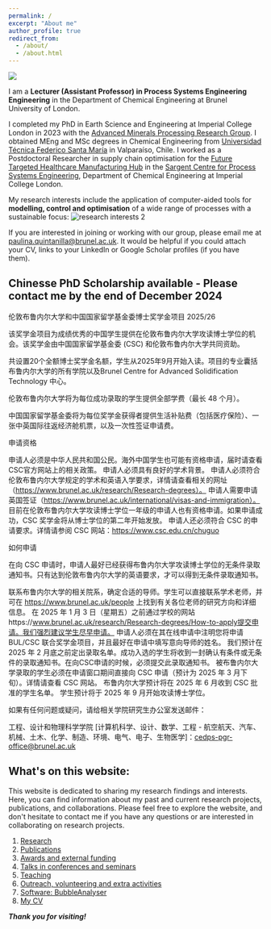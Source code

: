 ```yaml
---
permalink: /
excerpt: "About me"
author_profile: true
redirect_from: 
  - /about/
  - /about.html
---
```

![](/_pages/1.png)

I am a **Lecturer (Assistant Professor) in Process Systems Engineering Engineering** in the Department of Chemical Engineering at Brunel University of London.

I completed my PhD in Earth Science and Engineering at Imperial College London in 2023 with the [Advanced Minerals Processing Research Group](https://www.imperial.ac.uk/earth-science/research/research-groups/amprg/). I obtained MEng and MSc degrees in Chemical Engineering from [Universidad Técnica Federico Santa María](https://www.usm.cl) in Valparaíso, Chile. I worked as a Postdoctoral Researcher in supply chain optimisation for the [Future Targeted Healthcare Manufacturing Hub](https://www.ucl.ac.uk/biochemical-engineering/research/research-and-training-centres/future-targeted-healthcare-manufacturing-hub) in the [Sargent Centre for Process Systems Engineering](https://www.imperial.ac.uk/process-systems-engineering/), Department of Chemical Engineering at Imperial College London.

My research interests include the application of computer-aided tools for **modelling, control and optimisation** of a wide range of processes with a sustainable focus:
![research interests 2](https://github.com/user-attachments/assets/d4cfb9e5-fd5c-4b3a-80f0-c80500ac7cfb)

If you are interested in joining or working with our group, please email me at paulina.quintanilla@brunel.ac.uk. It would be helpful if you could attach your CV, links to your LinkedIn or Google Scholar profiles (if you have them).

## Chinesse PhD Scholarship available - Please contact me by the end of December 2024

伦敦布鲁内尔大学和中国国家留学基金委博士奖学金项目 2025/26

该奖学金项目为成绩优秀的中国学生提供在伦敦布鲁内尔大学攻读博士学位的机会。该奖学金由中国国家留学基金委 (CSC) 和伦敦布鲁内尔大学共同资助。

共设置20个全额博士奖学金名额，学生从2025年9月开始入读。项目的专业囊括布鲁内尔大学的所有学院以及Brunel Centre for Advanced Solidification Technology 中心。

伦敦布鲁内尔大学将为每位成功录取的学生提供全部学费（最长 48 个月）。

中国国家留学基金委将为每位奖学金获得者提供生活补贴费（包括医疗保险）、一张中英国际往返经济舱机票，以及一次性签证申请费。

 

申请资格

申请人必须是中华人民共和国公民。海外中国学生也可能有资格申请，届时请查看 CSC官方网站上的相关政策。
申请人必须具有良好的学术背景。
申请人必须符合伦敦布鲁内尔大学规定的学术和英语入学要求，详情请查看相关的网址（https://www.brunel.ac.uk/research/Research-degrees）。
申请人需要申请英国签证（https://www.brunel.ac.uk/international/visas-and-immigration）。
目前在伦敦布鲁内尔大学攻读博士学位一年级的申请人也有资格申请。如果申请成功，CSC 奖学金将从博士学位的第二年开始发放。
申请人还必须符合 CSC 的申请要求。详情请参阅 CSC 网站：https://www.csc.edu.cn/chuguo
 

如何申请

在向 CSC 申请时，申请人最好已经获得布鲁内尔大学攻读博士学位的无条件录取通知书。只有达到伦敦布鲁内尔大学的英语要求，才可以得到无条件录取通知书。

联系布鲁内尔大学的相关院系，确定合适的导师。学生可以直接联系学术老师，并可在 https://www.brunel.ac.uk/people 上找到有关各位老师的研究方向和详细信息。
在 2025 年 1 月 3 日（星期五）之前通过学校的网站https://www.brunel.ac.uk/research/Research-degrees/How-to-apply提交申请。我们强烈建议学生尽早申请。
申请人必须在其在线申请中注明您将申请 BUL/CSC 联合奖学金项目，并且最好在申请中填写意向导师的姓名。
我们预计在 2025 年 2 月底之前定出录取名单。成功入选的学生将收到一封确认有条件或无条件的录取通知书。在向CSC申请的时候，必须提交此录取通知书。
被布鲁内尔大学录取的学生必须在申请窗口期间直接向 CSC 申请（预计为 2025 年 3 月下旬）。详情请查看 CSC 网站。
布鲁内尔大学预计将在 2025 年 6 月收到 CSC 批准的学生名单。
学生预计将于 2025 年 9 月开始攻读博士学位。
 

如果有任何问题或疑问，请给相关学院研究生办公室发送邮件：

工程、设计和物理科学学院 [计算机科学、设计、数学、工程 - 航空航天、汽车、机械、土木、化学、制造、环境、电气、电子、生物医学]：cedps-pgr-office@brunel.ac.uk


## What's on this website:

This website is dedicated to sharing my research findings and interests. Here, you can find information about my past and current research projects, publications, and collaborations. Please feel free to explore the website, and don't hesitate to contact me if you have any questions or are interested in collaborating on research projects. 

1. [Research](/research)
2. [Publications](/publications)
3. [Awards and external funding](/awards)
4. [Talks in conferences and seminars](/talks.html)
5. [Teaching](/teaching.html)
6. [Outreach, volunteering and extra activities](/outreach)
7. [Software: BubbleAnalyser](/software)
8. [My CV](/cv)

**_Thank you for visiting!_**

